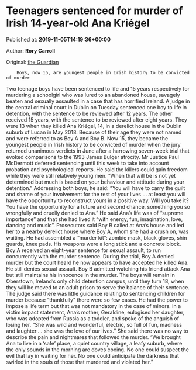 
# Teenagers sentenced for murder of Irish 14-year-old Ana Kriégel

Published at: **2019-11-05T14:19:36+00:00**

Author: **Rory Carroll**

Original: [the Guardian](https://www.theguardian.com/world/2019/nov/05/teenagers-sentenced-for-of-irish-14-year-old-ana-kriegel)


        Boys, now 15, are youngest people in Irish history to be convicted of murder
      
Two teenage boys have been sentenced to life and 15 years respectively for murdering a schoolgirl who was lured to an abandoned house, savagely beaten and sexually assaulted in a case that has horrified Ireland.
A judge in the central criminal court in Dublin on Tuesday sentenced one boy to life in detention, with the sentence to be reviewed after 12 years. The other received 15 years, with the sentence to be reviewed after eight years.
They were 13 when they killed Ana Kriégel, 14, in a derelict house in the Dublin suburb of Lucan in May 2018. Because of their age they were not named and were referred to as Boy A and Boy B.
Now 15, they became the youngest people in Irish history to be convicted of murder when the jury returned unanimous verdicts in June after a harrowing seven-week trial that evoked comparisons to the 1993 James Bulger atrocity.
Mr Justice Paul McDermott deferred sentencing until this week to take into account probation and psychological reports.
He said the killers could gain freedom while they were still relatively young men. “When that will be is not yet determined but much is based on your behaviour and attitude during your detention.”
Addressing both boys, he said: “You will have to carry the guilt and shame of your involvement for the rest of your lives … at least you will have the opportunity to reconstruct yours in a positive way. Will you take it? You have the opportunity for a future and second chance, something you so wrongfully and cruelly denied to Ana.”
He said Ana’s life was of “supreme importance” and that she had lived it “with energy, fun, imagination, love, dancing and music”.
Prosecutors said Boy B called at Ana’s house and led her to a nearby derelict house where Boy A, whom she had a crush on, was waiting. He had assembled a “murder kit”: zombie mask, black gloves, shin guards, knee pads. His weapons were a long stick and a concrete block.
Boy A received an eight-year sentence for sexual assault, to run concurrently with the murder sentence.
During the trial, Boy A denied murder but the court heard he now appears to have accepted he killed Ana. He still denies sexual assault. Boy B admitted watching his friend attack Ana but still maintains his innocence in the murder.
The boys will remain in Oberstown, Ireland’s only child detention campus, until they turn 18, when they will be moved to an adult prison to serve the balance of their sentence.
The judge said there was little guidance relating to sentencing children for murder because “thankfully” there were so few cases. He had the power to impose a life term but that was not mandatory in the case of minors.
In a victim impact statement, Ana’s mother, Geraldine, eulogised her daughter, who was adopted from Russia as a toddler, and spoke of the anguish of losing her.
“She was wild and wonderful, electric, so full of fun, madness and laughter … she was the love of our lives.”
She said there was no way to describe the pain and nightmares that followed the murder. “We brought Ana to live in a ‘safe’ place, a quiet country village, a leafy suburb, where the only sounds in the morning are doves cooing. No one could suspect the evil that lay in waiting for her. No one could anticipate the darkness that swirled in the souls of those that murdered and violated her.”
